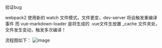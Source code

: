 验证bug

webpack2 使用新的 watch 文件模式，文件更变，dev-server 将会触发重编译事件
而 vue-markdown-loader 是将生成的 .vue文件生放置 _cache 文件夹处，文件发生变动，触发多次编译！

流程图如下：
![image](https://cloud.githubusercontent.com/assets/3281438/24038554/e007426e-0b3c-11e7-8059-ad58e4bdfd08.png)
